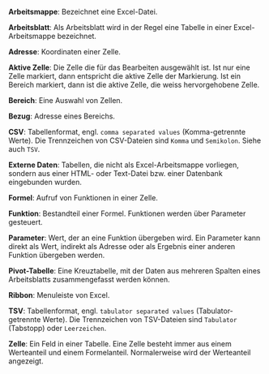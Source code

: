 **Arbeitsmappe**: Bezeichnet eine Excel-Datei.

**Arbeitsblatt**: Als Arbeitsblatt wird in der Regel eine Tabelle in einer Excel-Arbeitsmappe bezeichnet. 

**Adresse**: Koordinaten einer Zelle.

**Aktive Zelle**: Die Zelle die für das Bearbeiten ausgewählt ist. Ist nur eine Zelle markiert, dann entspricht die aktive Zelle der Markierung. Ist ein Bereich markiert, dann ist die aktive Zelle, die weiss hervorgehobene Zelle.

**Bereich**: Eine Auswahl von Zellen.

**Bezug**: Adresse eines Bereichs.

**CSV**: Tabellenformat, engl. ``comma separated values`` (Komma-getrennte Werte). Die Trennzeichen von CSV-Dateien sind ``Komma`` und ``Semikolon``. Siehe auch ``TSV``.

**Externe Daten**: Tabellen, die nicht als Excel-Arbeitsmappe vorliegen, sondern aus einer HTML- oder Text-Datei bzw. einer Datenbank eingebunden wurden.

**Formel**: Aufruf von Funktionen in einer Zelle. 

**Funktion**: Bestandteil einer Formel. Funktionen werden über Parameter gesteuert. 

**Parameter**: Wert, der an eine Funktion übergeben wird. Ein Parameter kann direkt als Wert, indirekt als Adresse oder als Ergebnis einer anderen Funktion übergeben werden. 

**Pivot-Tabelle**: Eine Kreuztabelle, mit der Daten aus mehreren Spalten eines Arbeitsblatts zusammengefasst werden können.

**Ribbon**: Menuleiste von Excel. 

**TSV**: Tabellenformat, engl. ``tabulator separated values`` (Tabulator-getrennte Werte). Die Trennzeichen von TSV-Dateien sind ``Tabulator`` (Tabstopp) oder ``Leerzeichen``. 

**Zelle**: Ein Feld in einer Tabelle. Eine Zelle besteht immer aus einem Werteanteil und einem Formelanteil. Normalerweise wird der Werteanteil angezeigt. 
